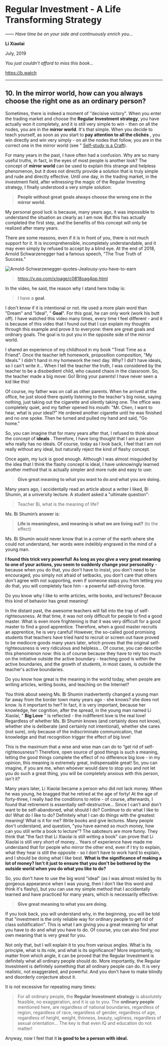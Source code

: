 # Regular Investment - A Life Transforming Strategy

*—— Have time be on your side and continuously enrich you...*

**Li Xiaolai**

July, 2019

*You just couldn't afford to miss this book...*

https://b.watch

---

## 10. In the mirror world, how can you always choose the right one as an ordinary person?

Sometimes, there is indeed a moment of "decisive victory". When you enter the trading market and choose the **Regular Investment strategy**, you have actually won it completely, and it is still very simple to win - then on all the nodes, you are in the **mirror world**. It's that simple. When you decide to teach yourself, as soon as you start to **pay attention to all the clichés** , you win directly and win very simply - on all the nodes that follow, you are in the correct one in the mirror world (see " [Self-study is a Craft](https://github.com/selfteaching/the-craft-of-selfteaching)).

For many years in the past, I have often had a confusion. Why are so many useful truths, in fact, in the eyes of most people is another look? The concept of **mirror world** can be used to explain this strange and helpless phenomenon, but it does not directly provide a solution that is truly simple and rude and directly effective. Until one day, in the trading market, in the investment field, after witnessing the magic of the Regular Investing strategy, I finally understood a very simple solution:

> **People without great goals always choose the wrong one in the mirror world.**

My personal good luck is because, many years ago, it was impossible to understand the situation as clearly as I am now. But this has actually completed the first step, and the benefits of this concept will only be realized after many years.

There are some reasons, even if it is in front of you, there is not much support for it. It is incomprehensible, incompletely understandable, and it may even simply by refused to accept by a blind eye. At the end of 2018, Arnold Schwarzenegger had a famous speech, "The True Truth of Success."

![Arnold-Schwarzenegger-quotes-Jealousy-you-have-to-earn](../images/Arnold-Schwarzenegger-quotes-Jealousy-you-have-to-earn.jpg)

> https://v.qq.com/x/page/c0818oag4pp.html

In the video, he said, the reason why I stand here today is:

> I have a **goal**.

I don't know if it is intentional or not. He used a more plain word than "Dream" and "Ideal", " **Goal**". For this goal, he can only work (work his butt off). I have watched this video many times, every time I feel different - and it is because of this video that I found out that I can explain my thoughts through this example and prove it to everyone: there are great goals and ordinary goals. The goal is to put you in the opposite side of the mirror world.

I shared an experience of my childhood in my book "Treat Time as a Friend". Once the teacher left homework, proposition composition, "My Ideals." I didn't hand in my homework the next day. Why? I did't have ideals, so I can't write it... When I tell the teacher the truth, I was considered by the teacher to be a disobedient child, who caused chaos in the classroom. So, the teacher made a big move: Go! Bring your parents! I have never seen a kid like this!

Of course, my father was on call as other parents. When he arrived at the office, he just stood there quietly listening to the teacher's big noise, saying nothing, just taking out the cigarette and silently taking one. The office was completely quiet, and my father opened his mouth: "Mr. Chen, I want to hear, what is your ideal?" He ordered another cigarette until he was finished and no one spoke. Then he turned and pulled my hand and said, "Go home."

So, you can imagine that for many years after that, I refused to think about the concept of **ideals** . Therefore, I have long thought that I am a person who really has no ideals. Of course, today as I look back, I feel that I am not really without any ideal, but naturally reject the kind of flashy concept.

Once again, my luck is good enough. Although I was almost misguided by the idea that I think the flashy concept is ideal, I have unknowingly learned another method that is actually simpler and more rude and easy to use:

> **Give great meaning to what you want to do and what you are doing.**

Many years ago, I accidentally read an article about a writer I liked, Bi Shumin, at a university lecture. A student asked a "ultimate question":

> Teacher Bi, what is the meaning of life?

Ms. Bi Shumin’s answer is:

> **Life is meaningless, and meaning is what we are living out?** (to the effect)

Ms. Bi Shumin would never know that in a corner of the earth where she could not understand, her words were indelibly engraved in the mind of a young man.

**I found this trick very powerful! As long as you give a very great meaning to one of your actions, you seem to suddenly change your personality** - because when you do that, you don't have to insist, you don't need to be encouraged, you simply not afraid of setbacks, you don't care that others don't agree with not supporting, even if someone stops you from letting you do that, you will completely face him - a powerful self-driving force.

Do you know why I like to write articles, write books, and lectures? Because this kind of behavior has great meaning!

In the distant past, the awesome teachers will fall into the trap of self-righteousness. At that time, it was not only difficult for people to find a good master. What is even more frightening is that it was very difficult for a good master to find a good apprentice. Therefore, when a good master recruits an apprentice, he is very careful! However, the so-called good promising students that teachers have tried hard to recruit or screen out have proved to be mediocre goods many years later, which proves that the original self-righteousness is very ridiculous and helpless... Of course, you can describe this phenomenon now: this is of course because they have to rely too much on the initiative outside the active boundary - teaching good is within the active boundaries, and the growth of students, in most cases, is outside the teacher's active boundaries.

Do you know how great is the meaning in the world today, when people are writing articles, writing books, and teaching on the Internet?

You think about seeing Ms. Bi Shumin inadvertently changed a young man far away from the border town many years ago - she knows? she does not know. Is it important to her? In fact, it is very important, because her knowledge, her cognition, after the spread, in the young man named Li Xiaolai, " **Big Love** " is reflected - the indifferent love is the real love! Regardless of whether Ms. Bi Shumin knows (and certainly does not know), whether she is deliberate (and certainly not intentional), whether she cares (not sure), only because of the indiscriminate communication, that knowledge and that recognition trigger the effect of big love!

This is the maximum that a wise and wise man can do to “get rid of self-righteousness”! Therefore, open source of good things is such a meaning, letting the good things complete the effect of no difference big love - in my opinion, this meaning is extremely great, indispensable great! So, you can imagine, if you are me, when whoever would dare to stop you and not let you do such a great thing, you will be completely anxious with this person, isn't it?

Many years later, Li Xiaolai became a person who did not lack money. When he was young, he bragged that he retired at the age of forty! At the age of forty-three, I really had the conditions to retire - of course, afterwards, I found that retirement is essentially self-destructive... Since I can't and don't want to be self-abandoned, what should I do? Continue to do what I like to do! What do I like to do? Definitely what I can do things with the greatest meaning! What is it for me? Write books and give lectures. Many people don't understand, and question, "you have earned so much money, how can you still write a book to lecture"? The saboteurs are more funny. They think that "the fact that Li Xiaolai is still writing a book" can prove that Li Xiaolai is still very short of money... Years of experience have made me understand that for people who mirror the other end, even if I try to explain, what they hear is still the opposite - so I don’t have to work hard to explain, and I should be doing what I like best. **What is the significance of making a lot of money? Isn't it just to ensure that you don't be bothered by the outside world when you do what you like to do?**

So, you don't have to use the big word "ideal"  (as I was almost misled by its gorgeous appearance when I was young, then I don't like this word and think it's flashy), but you can use my simple method that I accidentally learned and have practiced for many years, which is necessarily effective:

> **Give great meaning to what you are doing.**

If you look back, you will understand why, in the beginning, you will be told that "investment is the only reliable way for ordinary people to get rid of class solidification". This is what I am giving you a great meaning for what you have to do and what you have to do. Of course, you can also find your own meaning that is very great for you.

Not only that, but I will explain it to you from various angles. What is its principle, what is its role, and what is its significance? More importantly, no matter from which angle, it can be proved that the Regular Investment is definitely what all ordinary people should do. More importantly, the Regular Investment is definitely something that all ordinary people can do. It is very realistic, not exaggerated, and powerful. And you don't have to make blindly and disorderly conjecture about it.

It is not excessive for repeating many times:

> For all ordinary people, the **Regular Investment strategy** is absolutely feasible, no exaggeration, and it is up to you. The **ordinary people** mentioned here, are regardless of national boundaries, regardless of region, regardless of race, regardless of gender, regardless of age, regardless of height, weight, thinness, beauty, ugliness, regardless of sexual orientation... The key is that even IQ and education do not matter!

Anyway, now I feel that it **is good to be a person with ideal.**
